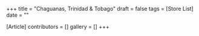 +++
title = "Chaguanas, Trinidad & Tobago"
draft = false
tags = [Store List]
date = ""

[Article]
contributors = []
gallery = []
+++